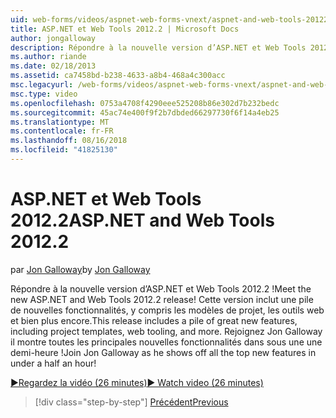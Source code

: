 ```yaml
---
uid: web-forms/videos/aspnet-web-forms-vnext/aspnet-and-web-tools-20122
title: ASP.NET et Web Tools 2012.2 | Microsoft Docs
author: jongalloway
description: Répondre à la nouvelle version d’ASP.NET et Web Tools 2012.2 ! Cette version inclut une pile de nouvelles fonctionnalités, y compris les modèles de projet, les outils web et bien plus encore. JO...
ms.author: riande
ms.date: 02/18/2013
ms.assetid: ca7458bd-b238-4633-a8b4-468a4c300acc
msc.legacyurl: /web-forms/videos/aspnet-web-forms-vnext/aspnet-and-web-tools-20122
msc.type: video
ms.openlocfilehash: 0753a4708f4290eee525208b86e302d7b232bedc
ms.sourcegitcommit: 45ac74e400f9f2b7dbded66297730f6f14a4eb25
ms.translationtype: MT
ms.contentlocale: fr-FR
ms.lasthandoff: 08/16/2018
ms.locfileid: "41825130"
---
```

<a name="aspnet-and-web-tools-20122"></a><span data-ttu-id="c7aaa-105">ASP.NET et Web Tools 2012.2</span><span class="sxs-lookup"><span data-stu-id="c7aaa-105">ASP.NET and Web Tools 2012.2</span></span>
====================
<span data-ttu-id="c7aaa-106">par [Jon Galloway](https://github.com/jongalloway)</span><span class="sxs-lookup"><span data-stu-id="c7aaa-106">by [Jon Galloway](https://github.com/jongalloway)</span></span>

<span data-ttu-id="c7aaa-107">Répondre à la nouvelle version d’ASP.NET et Web Tools 2012.2 !</span><span class="sxs-lookup"><span data-stu-id="c7aaa-107">Meet the new ASP.NET and Web Tools 2012.2 release!</span></span> <span data-ttu-id="c7aaa-108">Cette version inclut une pile de nouvelles fonctionnalités, y compris les modèles de projet, les outils web et bien plus encore.</span><span class="sxs-lookup"><span data-stu-id="c7aaa-108">This release includes a pile of great new features, including project templates, web tooling, and more.</span></span> <span data-ttu-id="c7aaa-109">Rejoignez Jon Galloway il montre toutes les principales nouvelles fonctionnalités dans sous une une demi-heure !</span><span class="sxs-lookup"><span data-stu-id="c7aaa-109">Join Jon Galloway as he shows off all the top new features in under a half an hour!</span></span>

[<span data-ttu-id="c7aaa-110">&#9654;Regardez la vidéo (26 minutes)</span><span class="sxs-lookup"><span data-stu-id="c7aaa-110">&#9654; Watch video (26 minutes)</span></span>](https://channel9.msdn.com/Blogs/ASP-NET-Site-Videos/aspnet-and-web-tools-20122)

> [!div class="step-by-step"]
> [<span data-ttu-id="c7aaa-111">Précédent</span><span class="sxs-lookup"><span data-stu-id="c7aaa-111">Previous</span></span>](getting-started-with-the-next-version-of-aspnet.md)
